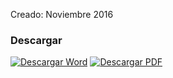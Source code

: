 
Creado: Noviembre 2016

### Descargar

<a href="#"><img src="../imagenes/icono-word.png" alt="Descargar Word"></a> <a href="reglamento-bienes-inmuebles.pdf"><img src="../imagenes/icono-pdf.png" alt="Descargar PDF"></a>
